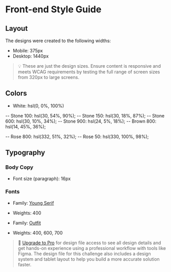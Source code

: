 # Front-end Style Guide

## Layout

The designs were created to the following widths:

- Mobile: 375px
- Desktop: 1440px

> 💡 These are just the design sizes. Ensure content is responsive and meets WCAG requirements by testing the full range of screen sizes from 320px to large screens.

## Colors

- White: hsl(0, 0%, 100%)

-- Stone 100: hsl(30, 54%, 90%);
-- Stone 150: hsl(30, 18%, 87%);
-- Stone 600: hsl(30, 10%, 34%);
-- Stone 900: hsl(24, 5%, 18%);
-- Brown 800: hsl(14, 45%, 36%);

-- Rose 800: hsl(332, 51%, 32%);
-- Rose 50: hsl(330, 100%, 98%);

## Typography

### Body Copy

- Font size (paragraph): 16px

### Fonts

- Family: [Young Serif](https://fonts.google.com/specimen/Young+Serif)
- Weights: 400

- Family: [Outfit](https://fonts.google.com/specimen/Outfit)
- Weights: 400, 600, 700

> 💎 [Upgrade to Pro](https://www.frontendmentor.io/pro?ref=style-guide) for design file access to see all design details and get hands-on experience using a professional workflow with tools like Figma. The design file for this challenge also includes a design system and tablet layout to help you build a more accurate solution faster.
